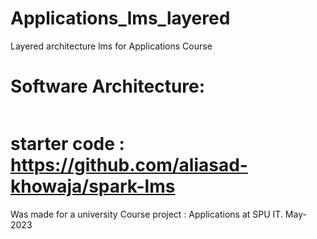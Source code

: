 # Applications_lms_layered
Layered architecture lms for Applications Course


# Software Architecture:
  <img></img>
# starter code : https://github.com/aliasad-khowaja/spark-lms
Was made for a university Course project : Applications at SPU IT.
May-2023
